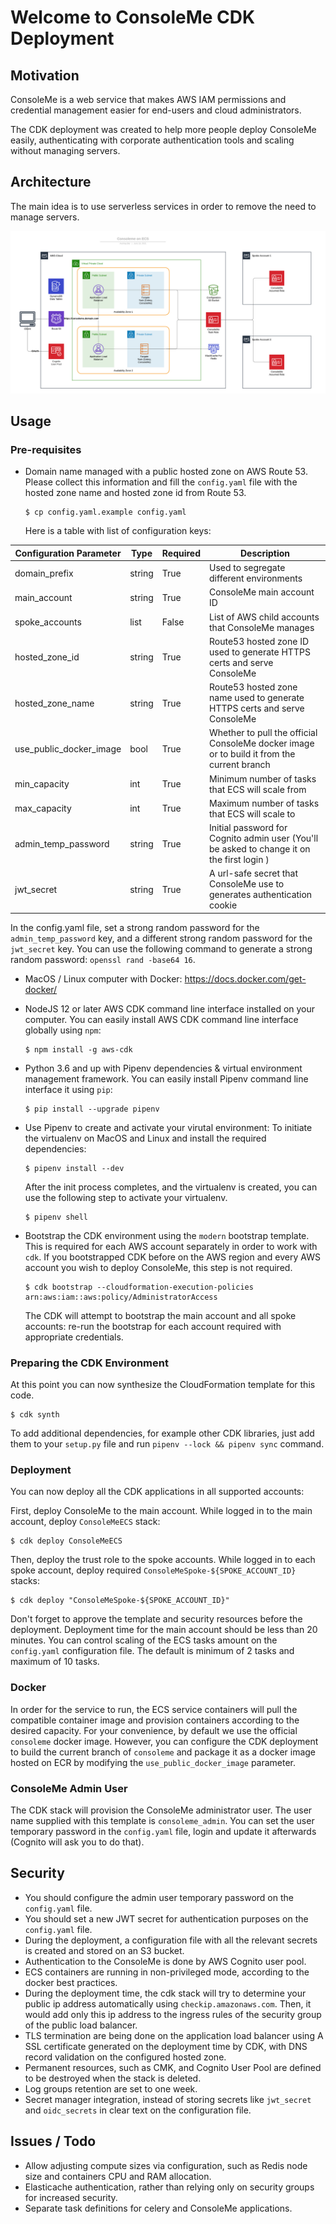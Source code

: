 # Welcome to ConsoleMe CDK Deployment

## Motivation

ConsoleMe is a web service that makes AWS IAM permissions and credential management easier for end-users and cloud administrators.

The CDK deployment was created to help more people deploy ConsoleMe easily, authenticating with corporate
authentication tools and scaling without managing servers.

## Architecture

The main idea is to use serverless services in order to remove the need to manage servers.

![ConsoleMe on ECS Architecture](architecture.png "ConsoleMe on ECS Architecture")

## Usage

### Pre-requisites

- Domain name managed with a public hosted zone on AWS Route 53.
  Please collect this information and fill the `config.yaml` file with the hosted zone name and hosted zone id from Route 53.

  ```
  $ cp config.yaml.example config.yaml
  ```

  Here is a table with list of configuration keys:

| Configuration Parameter | Type   | Required | Description                                                                                |
| ----------------------- | ------ | -------- | ------------------------------------------------------------------------------------------ |
| domain_prefix           | string | True     | Used to segregate different environments                                                   |
| main_account            | string | True     | ConsoleMe main account ID                                                                  |
| spoke_accounts          | list   | False    | List of AWS child accounts that ConsoleMe manages                                          |
| hosted_zone_id          | string | True     | Route53 hosted zone ID used to generate HTTPS certs and serve ConsoleMe                    |
| hosted_zone_name        | string | True     | Route53 hosted zone name used to generate HTTPS certs and serve ConsoleMe                  |
| use_public_docker_image | bool   | True     | Whether to pull the official ConsoleMe docker image or to build it from the current branch |
| min_capacity            | int    | True     | Minimum number of tasks that ECS will scale from                                           |
| max_capacity            | int    | True     | Maximum number of tasks that ECS will scale to                                             |
| admin_temp_password     | string | True     | Initial password for Cognito admin user (You'll be asked to change it on the first login ) |
| jwt_secret              | string | True     | A url-safe secret that ConsoleMe use to generates authentication cookie                    |

In the config.yaml file, set a strong random password for the `admin_temp_password` key, and a different strong random
password for the `jwt_secret` key. You can use the following command to generate a strong random password:
`openssl rand -base64 16`.

- MacOS / Linux computer with Docker: https://docs.docker.com/get-docker/
- NodeJS 12 or later AWS CDK command line interface installed on your computer.
  You can easily install AWS CDK command line interface globally using `npm`:

  ```
  $ npm install -g aws-cdk
  ```

- Python 3.6 and up with Pipenv dependencies & virtual environment management framework.
  You can easily install Pipenv command line interface it using `pip`:

  ```
  $ pip install --upgrade pipenv
  ```

- Use Pipenv to create and activate your virutal environment:
  To initiate the virtualenv on MacOS and Linux and install the required dependencies:

  ```
  $ pipenv install --dev
  ```

  After the init process completes, and the virtualenv is created, you can use the following
  step to activate your virtualenv.

  ```
  $ pipenv shell
  ```

- Bootstrap the CDK environment using the `modern` bootstrap template.
  This is required for each AWS account separately in order to work with `cdk`.
  If you bootstrapped CDK before on the AWS region and every AWS account you wish to deploy ConsoleMe, this step is not required.

  ```
  $ cdk bootstrap --cloudformation-execution-policies arn:aws:iam::aws:policy/AdministratorAccess
  ```

  The CDK will attempt to bootstrap the main account and all spoke accounts: re-run the bootstrap for each account required with appropriate credentials.

### Preparing the CDK Environment

At this point you can now synthesize the CloudFormation template for this code.

```
$ cdk synth
```

To add additional dependencies, for example other CDK libraries, just add
them to your `setup.py` file and run `pipenv --lock && pipenv sync`
command.

### Deployment

You can now deploy all the CDK applications in all supported accounts:

First, deploy ConsoleMe to the main account.
While logged in to the main account, deploy `ConsoleMeECS` stack:

```
$ cdk deploy ConsoleMeECS
```

Then, deploy the trust role to the spoke accounts.
While logged in to each spoke account, deploy required `ConsoleMeSpoke-${SPOKE_ACCOUNT_ID}` stacks:

```
$ cdk deploy "ConsoleMeSpoke-${SPOKE_ACCOUNT_ID}"
```

Don't forget to approve the template and security resources before the deployment.
Deployment time for the main account should be less than 20 minutes.
You can control scaling of the ECS tasks amount on the `config.yaml` configuration file. The default is minimum of 2 tasks and maximum of 10 tasks.

### Docker

In order for the service to run, the ECS service containers will pull the compatible container image and provision containers according to the desired capacity.
For your convenience, by default we use the official `consoleme` docker image. However, you can configure the CDK deployment to build the current branch of `consoleme` and package it as a docker image hosted on ECR by modifying the `use_public_docker_image` parameter.

### ConsoleMe Admin User

The CDK stack will provision the ConsoleMe administrator user. The user name supplied with this template is `consoleme_admin`.
You can set the user temporary password in the `config.yaml` file, login and update it afterwards (Cognito will ask you to do that).

## Security

- You should configure the admin user temporary password on the `config.yaml` file.
- You should set a new JWT secret for authentication purposes on the `config.yaml` file.
- During the deployment, a configuration file with all the relevant secrets is created and stored on an S3 bucket.
- Authentication to the ConsoleMe is done by AWS Cognito user pool.
- ECS containers are running in non-privileged mode, according to the docker best practices.
- During the deployment time, the cdk stack will try to determine your public ip address automatically using `checkip.amazonaws.com`.
  Then, it would add only this ip address to the ingress rules of the security group of the public load balancer.
- TLS termination are being done on the application load balancer using A SSL certificate generated on the deployment time by CDK, with DNS record validation on the configured hosted zone.
- Permanent resources, such as CMK, and Cognito User Pool are defined to be destroyed when the stack is deleted.
- Log groups retention are set to one week.
- Secret manager integration, instead of storing secrets like `jwt_secret` and `oidc_secrets` in clear text on the configuration file.

## Issues / Todo

- Allow adjusting compute sizes via configuration, such as Redis node size and containers CPU and RAM allocation.
- Elasticache authentication, rather than relying only on security groups for increased security.
- Separate task definitions for celery and ConsoleMe applications.
